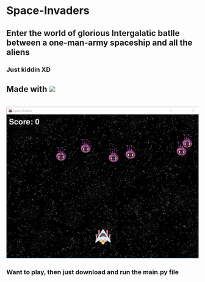 # Space-Invaders

## Enter the world of glorious Intergalatic batlle between a one-man-army spaceship and all the aliens

### Just kiddin XD

## Made with <img src="https://img.shields.io/badge/Python-3776AB?style=for-the-badge&logo=python&logoColor=white" />

<br/>

<img src = "space_invaders.PNG" />

### Want to play, then just download and run the main.py file
